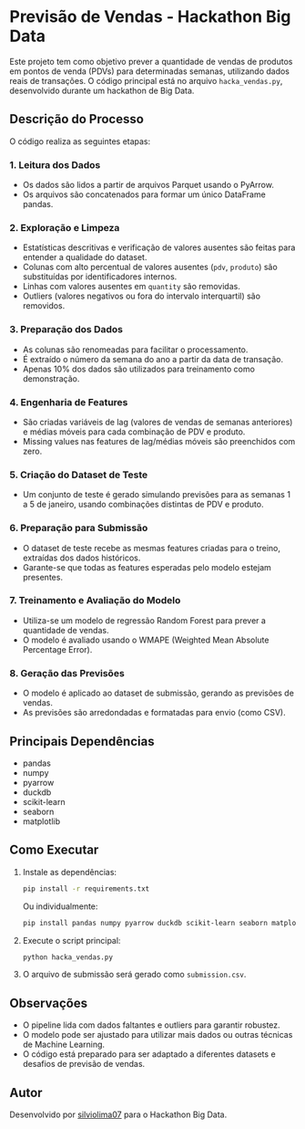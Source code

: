 # Previsão de Vendas - Hackathon Big Data

Este projeto tem como objetivo prever a quantidade de vendas de produtos em pontos de venda (PDVs) para determinadas semanas, utilizando dados reais de transações. O código principal está no arquivo `hacka_vendas.py`, desenvolvido durante um hackathon de Big Data.

## Descrição do Processo

O código realiza as seguintes etapas:

### 1. **Leitura dos Dados**
- Os dados são lidos a partir de arquivos Parquet usando o PyArrow.
- Os arquivos são concatenados para formar um único DataFrame pandas.

### 2. **Exploração e Limpeza**
- Estatísticas descritivas e verificação de valores ausentes são feitas para entender a qualidade do dataset.
- Colunas com alto percentual de valores ausentes (`pdv`, `produto`) são substituídas por identificadores internos.
- Linhas com valores ausentes em `quantity` são removidas.
- Outliers (valores negativos ou fora do intervalo interquartil) são removidos.

### 3. **Preparação dos Dados**
- As colunas são renomeadas para facilitar o processamento.
- É extraído o número da semana do ano a partir da data de transação.
- Apenas 10% dos dados são utilizados para treinamento como demonstração.

### 4. **Engenharia de Features**
- São criadas variáveis de lag (valores de vendas de semanas anteriores) e médias móveis para cada combinação de PDV e produto.
- Missing values nas features de lag/médias móveis são preenchidos com zero.

### 5. **Criação do Dataset de Teste**
- Um conjunto de teste é gerado simulando previsões para as semanas 1 a 5 de janeiro, usando combinações distintas de PDV e produto.

### 6. **Preparação para Submissão**
- O dataset de teste recebe as mesmas features criadas para o treino, extraídas dos dados históricos.
- Garante-se que todas as features esperadas pelo modelo estejam presentes.

### 7. **Treinamento e Avaliação do Modelo**
- Utiliza-se um modelo de regressão Random Forest para prever a quantidade de vendas.
- O modelo é avaliado usando o WMAPE (Weighted Mean Absolute Percentage Error).

### 8. **Geração das Previsões**
- O modelo é aplicado ao dataset de submissão, gerando as previsões de vendas.
- As previsões são arredondadas e formatadas para envio (como CSV).

## Principais Dependências

- pandas
- numpy
- pyarrow
- duckdb
- scikit-learn
- seaborn
- matplotlib

## Como Executar

1. Instale as dependências:
   ```bash
   pip install -r requirements.txt
   ```
   Ou individualmente:
   ```bash
   pip install pandas numpy pyarrow duckdb scikit-learn seaborn matplotlib
   ```

2. Execute o script principal:
   ```bash
   python hacka_vendas.py
   ```

3. O arquivo de submissão será gerado como `submission.csv`.

## Observações

- O pipeline lida com dados faltantes e outliers para garantir robustez.
- O modelo pode ser ajustado para utilizar mais dados ou outras técnicas de Machine Learning.
- O código está preparado para ser adaptado a diferentes datasets e desafios de previsão de vendas.

## Autor

Desenvolvido por [silviolima07](https://github.com/silviolima07) para o Hackathon Big Data.

